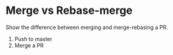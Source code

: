 # Merge vs Rebase-merge
Show the difference between merging and merge-rebasing a PR.

1. Push to master
2. Merge a PR
